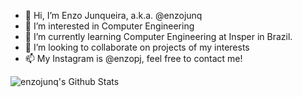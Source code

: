 - 👋 Hi, I’m Enzo Junqueira, a.k.a. @enzojunq
- 👀 I’m interested in Computer Engineering
- 🌱 I’m currently learning Computer Engineering at Insper in Brazil.
- 💞️ I’m looking to collaborate on projects of my interests
- 📫 My Instagram is @enzopj, feel free to contact me!

<!---
enzojunq/enzojunq is a ✨ special ✨ repository because its `README.md` (this file) appears on your GitHub profile.
You can click the Preview link to take a look at your changes.
--->



<img alt="enzojunq's Github Stats" src="https://github-stats-olive-nu.vercel.app/api?username=enzojunq&show_icons=true&theme=dark#gh-dark-mode-only" />

